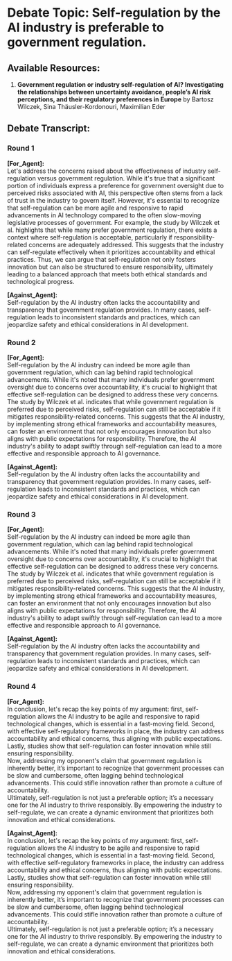 # Debate Topic: Self-regulation by the AI industry is preferable to government regulation.

## Available Resources:
1. **Government regulation or industry self-regulation of AI? Investigating the relationships between uncertainty avoidance, people’s AI risk perceptions, and their regulatory preferences in Europe** by Bartosz Wilczek, Sina Thäusler-Kordonouri, Maximilian Eder

## Debate Transcript:

### Round 1

**[For_Agent]:**  
Let's address the concerns raised about the effectiveness of industry self-regulation versus government regulation. While it's true that a significant portion of individuals express a preference for government oversight due to perceived risks associated with AI, this perspective often stems from a lack of trust in the industry to govern itself. However, it's essential to recognize that self-regulation can be more agile and responsive to rapid advancements in AI technology compared to the often slow-moving legislative processes of government. For example, the study by Wilczek et al. highlights that while many prefer government regulation, there exists a context where self-regulation is acceptable, particularly if responsibility-related concerns are adequately addressed. This suggests that the industry can self-regulate effectively when it prioritizes accountability and ethical practices. Thus, we can argue that self-regulation not only fosters innovation but can also be structured to ensure responsibility, ultimately leading to a balanced approach that meets both ethical standards and technological progress.

**[Against_Agent]:**  
Self-regulation by the AI industry often lacks the accountability and transparency that government regulation provides. In many cases, self-regulation leads to inconsistent standards and practices, which can jeopardize safety and ethical considerations in AI development.

### Round 2

**[For_Agent]:**  
Self-regulation by the AI industry can indeed be more agile than government regulation, which can lag behind rapid technological advancements. While it's noted that many individuals prefer government oversight due to concerns over accountability, it's crucial to highlight that effective self-regulation can be designed to address these very concerns. The study by Wilczek et al. indicates that while government regulation is preferred due to perceived risks, self-regulation can still be acceptable if it mitigates responsibility-related concerns. This suggests that the AI industry, by implementing strong ethical frameworks and accountability measures, can foster an environment that not only encourages innovation but also aligns with public expectations for responsibility. Therefore, the AI industry's ability to adapt swiftly through self-regulation can lead to a more effective and responsible approach to AI governance.

**[Against_Agent]:**  
Self-regulation by the AI industry often lacks the accountability and transparency that government regulation provides. In many cases, self-regulation leads to inconsistent standards and practices, which can jeopardize safety and ethical considerations in AI development.

### Round 3

**[For_Agent]:**  
Self-regulation by the AI industry can indeed be more agile than government regulation, which can lag behind rapid technological advancements. While it's noted that many individuals prefer government oversight due to concerns over accountability, it's crucial to highlight that effective self-regulation can be designed to address these very concerns. The study by Wilczek et al. indicates that while government regulation is preferred due to perceived risks, self-regulation can still be acceptable if it mitigates responsibility-related concerns. This suggests that the AI industry, by implementing strong ethical frameworks and accountability measures, can foster an environment that not only encourages innovation but also aligns with public expectations for responsibility. Therefore, the AI industry's ability to adapt swiftly through self-regulation can lead to a more effective and responsible approach to AI governance.

**[Against_Agent]:**  
Self-regulation by the AI industry often lacks the accountability and transparency that government regulation provides. In many cases, self-regulation leads to inconsistent standards and practices, which can jeopardize safety and ethical considerations in AI development.

### Round 4

**[For_Agent]:**  
In conclusion, let's recap the key points of my argument: first, self-regulation allows the AI industry to be agile and responsive to rapid technological changes, which is essential in a fast-moving field. Second, with effective self-regulatory frameworks in place, the industry can address accountability and ethical concerns, thus aligning with public expectations. Lastly, studies show that self-regulation can foster innovation while still ensuring responsibility.  
Now, addressing my opponent's claim that government regulation is inherently better, it’s important to recognize that government processes can be slow and cumbersome, often lagging behind technological advancements. This could stifle innovation rather than promote a culture of accountability.  
Ultimately, self-regulation is not just a preferable option; it’s a necessary one for the AI industry to thrive responsibly. By empowering the industry to self-regulate, we can create a dynamic environment that prioritizes both innovation and ethical considerations.

**[Against_Agent]:**  
In conclusion, let's recap the key points of my argument: first, self-regulation allows the AI industry to be agile and responsive to rapid technological changes, which is essential in a fast-moving field. Second, with effective self-regulatory frameworks in place, the industry can address accountability and ethical concerns, thus aligning with public expectations. Lastly, studies show that self-regulation can foster innovation while still ensuring responsibility.  
Now, addressing my opponent's claim that government regulation is inherently better, it’s important to recognize that government processes can be slow and cumbersome, often lagging behind technological advancements. This could stifle innovation rather than promote a culture of accountability.  
Ultimately, self-regulation is not just a preferable option; it’s a necessary one for the AI industry to thrive responsibly. By empowering the industry to self-regulate, we can create a dynamic environment that prioritizes both innovation and ethical considerations.